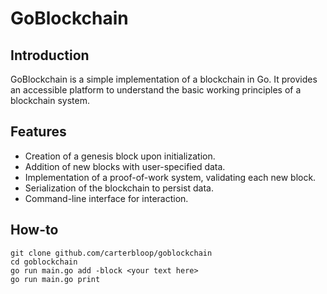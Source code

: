 # GoBlockchain
## Introduction
GoBlockchain is a simple implementation of a blockchain in Go. It provides an accessible platform to understand the basic working principles of a blockchain system.

## Features
- Creation of a genesis block upon initialization.
- Addition of new blocks with user-specified data.
- Implementation of a proof-of-work system, validating each new block.
- Serialization of the blockchain to persist data.
- Command-line interface for interaction.

## How-to
```shell
git clone github.com/carterbloop/goblockchain
cd goblockchain
go run main.go add -block <your text here>
go run main.go print
```